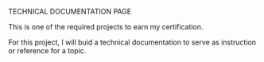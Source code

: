 TECHNICAL DOCUMENTATION PAGE

This is one of the required projects to earn my certification.

For this project, I will buid a technical documentation to serve as instruction or reference for a topic.
